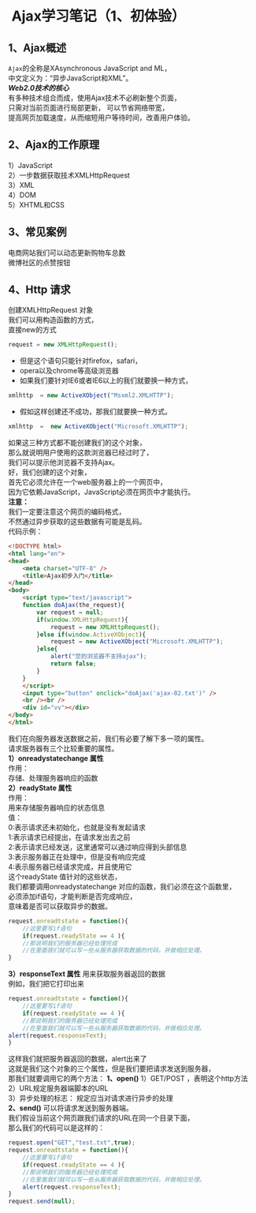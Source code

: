 #  Ajax学习笔记（1、初体验）
## 1、Ajax概述
  `Ajax`的全称是XAsynchronous JavaScript and ML，  
  中文定义为：“异步JavaScript和XML”。  
  ***Web2.0技术的核心***  
  有多种技术组合而成，使用Ajax技术不必刷新整个页面，  
  只需对当前页面进行局部更新，  可以节省网络带宽，  
  提高网页加载速度，从而缩短用户等待时间，改善用户体验。  

## 2、Ajax的工作原理
1）JavaScript  
2）一步数据获取技术XMLHttpRequest  
3）XML  
4）DOM  
5）XHTML和CSS  
## 3、常见案例
   电商网站我们可以动态更新购物车总数  
   微博社区的点赞按钮  
## 4、Http 请求
   创建XMLHttpRequest 对象  
   我们可以用构造函数的方式，  
   直接new的方式  
```javascript
request = new XMLHttpRequest();
```

- 但是这个语句只能针对firefox，safari，
- opera以及chrome等高级浏览器
- 如果我们要针对IE6或者IE6以上的我们就要换一种方式，

```javascript
xmlhttp  = new ActiveXObject("Msxml2.XMLHTTP");
```

- 假如这样创建还不成功，那我们就要换一种方式。

```javascript
xmlhttp  =  new ActiveXObject("Microsoft.XMLHTTP");
```
如果这三种方式都不能创建我们的这个对象，  
那么就说明用户使用的这款浏览器已经过时了，  
我们可以提示他浏览器不支持Ajax。   
好，我们创建的这个对象，  
首先它必须允许在一个web服务器上的一个网页中，  
因为它依赖JavaScript，JavaScript必须在网页中才能执行。  
**注意：**  
我们一定要注意这个网页的编码格式，  
不然通过异步获取的这些数据有可能是乱码。  
代码示例：  
```html
<!DOCTYPE html>
<html lang="en">
<head>
    <meta charset="UTF-8" />
    <title>Ajax初步入门</title>
</head>
<body>
    <script type="text/javascript">
    function doAjax(the_request){
        var request = null;
        if(window.XMLHttpRequest){
            request = new XMLHttpRequest();
        }else if(window.ActiveXObject){
            request = new ActiveXObject("Microsoft.XMLHTTP");
        }else{
            alert("您的浏览器不支持ajax");
            return false;
        }
    }
    </script>
    <input type="button" onclick="doAjax('ajax-02.txt')" />
    <br /><br />
    <div id="vv"></div>
</body>
</html>
```
我们在向服务器发送数据之前，我们有必要了解下多一项的属性。  
请求服务器有三个比较重要的属性。  
**1）onreadystatechange 属性**  
作用：  
存储、处理服务器响应的函数  
**2）readyState 属性**   
作用：  
用来存储服务器响应的状态信息   
值：  
0:表示请求还未初始化，也就是没有发起请求  
1:表示请求已经提出，在请求发出去之前  
2:表示请求已经发送，这里通常可以通过响应得到头部信息  
3:表示服务器正在处理中，但是没有响应完成  
4:表示服务器已经请求完成，并且使用它  
这个readyState 值针对的这些状态，  
我们都要调用onreadystatechange 对应的函数，我们必须在这个函数里，  
必须添加if语句，才能判断是否完成响应，  
意味着是否可以获取异步的数据。

```javascript
request.onreadtstate = function(){
    //这里要写if语句
    if(request.readyState == 4 ){
    //那说明我们的服务器已经处理完成
    //在里面我们就可以写一些从服务器获取数据的代码，并做相应处理。
}
```
**3）responseText 属性** 
用来获取服务器返回的数据  
例如，我们把它打印出来
```javascript
request.onreadtstate = function(){
    //这里要写if语句
    if(request.readyState == 4 ){
    //那说明我们的服务器已经处理完成
    //在里面我们就可以写一些从服务器获取数据的代码，并做相应处理。
alert(request.responseText);
}
```
这样我们就把服务器返回的数据，alert出来了  
这就是我们这个对象的三个属性，但是我们要把请求发送到服务器，  
那我们就要调用它的两个方法：
**1、open()** 
1）GET/POST ，表明这个http方法  
2）URL规定服务器端脚本的URL  
3）异步处理的标志： 规定应当对请求进行异步的处理  
**2、send()** 
可以将请求发送到服务器端。  
我们假设当前这个网页跟我们请求的URL在同一个目录下面，  
那么我们的代码可以是这样的：   
```javascript
request.open("GET","test.txt",true);
request.onreadtstate = function(){
    //这里要写if语句
    if(request.readyState == 4 ){
    //那说明我们的服务器已经处理完成
    //在里面我们就可以写一些从服务器获取数据的代码，并做相应处理。
    alert(request.responseText);
}
request.send(null);
```
